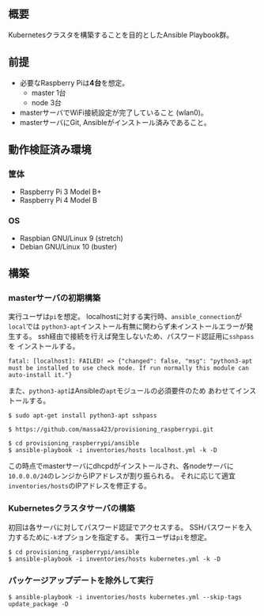 ## 概要

Kubernetesクラスタを構築することを目的としたAnsible Playbook群。

## 前提

* 必要なRaspberry Piは**4台**を想定。
  * master 1台
  * node 3台
* masterサーバでWiFi接続設定が完了していること (wlan0)。
* masterサーバにGit, Ansibleがインストール済みであること。

## 動作検証済み環境

### 筐体

* Raspberry Pi 3 Model B+
* Raspberry Pi 4 Model B

### OS

* Raspbian GNU/Linux 9 (stretch)
* Debian GNU/Linux 10 (buster)

## 構築

### masterサーバの初期構築

実行ユーザは`pi`を想定。
localhostに対する実行時、`ansible_connection`が`local`では
`python3-apt`インストール有無に関わらず未インストールエラーが発生する。
ssh経由で接続を行えば発生しないため、パスワード認証用に`sshpass`を
インストールする。

```
fatal: [localhost]: FAILED! => {"changed": false, "msg": "python3-apt must be installed to use check mode. If run normally this module can auto-install it."}
```

また、`python3-apt`はAnsibleの`apt`モジュールの必須要件のため
あわせてインストールする。

```
$ sudo apt-get install python3-apt sshpass

$ https://github.com/massa423/provisioning_raspberrypi.git

$ cd provisioning_raspberrypi/ansible
$ ansible-playbook -i inventories/hosts localhost.yml -k -D
```

この時点でmasterサーバにdhcpdがインストールされ、各nodeサーバに
`10.0.0.0/24`のレンジからIPアドレスが割り振られる。
それに応じて適宜`inventories/hosts`のIPアドレスを修正する。

### Kubernetesクラスタサーバの構築

初回は各サーバに対してパスワード認証でアクセスする。
SSHパスワードを入力するために`-k`オプションを指定する。
実行ユーザは`pi`を想定。

```
$ cd provisioning_raspberrypi/ansible
$ ansible-playbook -i inventories/hosts kubernetes.yml -k -D
```

### パッケージアップデートを除外して実行

```
$ ansible-playbook -i inventories/hosts kubernetes.yml --skip-tags update_package -D
```
